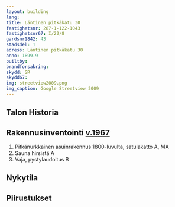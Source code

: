 ```yaml
---
layout: building
lang:
title: Läntinen pitkäkatu 30
fastighetsnr: 287-1-122-1043
fastighetsnr67: I/22/8
gardsnr1842: 43
stadsdel: 1
adress: Läntinen pitkäkatu 30
anno: 1899.9
builtby:
brandforsakring:
skydd: SR
skydd67:
img: streetview2009.png
img_caption: Google Streetview 2009
---
```

## Talon Historia


## Rakennusinventointi <a href="/sources/keinanen_karki.pdf">v.1967</a>
1. Pitkänurkkainen asuinrakennus 1800-luvulta, satulakatto A, MA
2. Sauna hirsistä A
3. Vaja, pystylaudoitus B

## Nykytila


## Piirustukset
